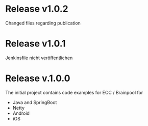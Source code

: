 # Release v1.0.2
Changed files regarding publication

# Release v1.0.1
Jenkinsfile nicht veröffentlichen

# Release v.1.0.0
The initial project contains code examples for ECC / Brainpool for 
* Java and SpringBoot
* Netty
* Android
* iOS